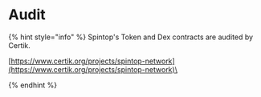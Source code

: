 # Audit

{% hint style="info" %}
Spintop's Token and Dex contracts are audited by Certik.

[https://www.certik.org/projects/spintop-network](https://www.certik.org/projects/spintop-network)\

{% endhint %}
